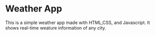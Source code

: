 # Weather App

This is a simple weather app made with HTML,CSS, and Javascript.
It shows real-time weature information of any city.